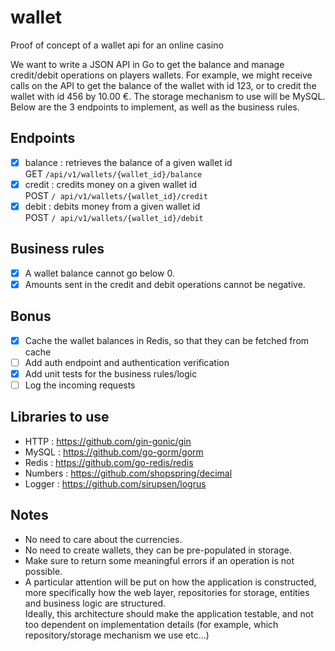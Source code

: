 # wallet
Proof of concept of a wallet api for an online casino

We want to write a JSON API in Go to get the balance and manage credit/debit operations on players wallets. 
For example, we might receive calls on the API to get the balance of the wallet with id 123, or to credit the wallet with id 456 by 10.00 €. 
The storage mechanism to use will be MySQL.
Below are the 3 endpoints to implement, as well as the business rules.
 
## Endpoints

- [X] balance : retrieves the balance of a given wallet id  
GET `/api/v1/wallets/{wallet_id}/balance` 
- [X] credit : credits money on a given wallet id  
POST `/ api/v1/wallets/{wallet_id}/credit`
- [X] debit : debits money from a given wallet id  
POST `/ api/v1/wallets/{wallet_id}/debit`

## Business rules
- [X] A wallet balance cannot go below 0.
- [X] Amounts sent in the credit and debit operations cannot be negative.

## Bonus
- [X] Cache the wallet balances in Redis, so that they can be fetched from cache
- [ ] Add auth endpoint and authentication verification
- [X] Add unit tests for the business rules/logic
- [ ] Log the incoming requests

## Libraries to use
- HTTP : https://github.com/gin-gonic/gin
- MySQL : https://github.com/go-gorm/gorm
- Redis : https://github.com/go-redis/redis
- Numbers : https://github.com/shopspring/decimal
- Logger : https://github.com/sirupsen/logrus

## Notes
- No need to care about the currencies.
- No need to create wallets, they can be pre-populated in storage.
- Make sure to return some meaningful errors if an operation is not possible.
- A particular attention will be put on how the application is constructed, more
specifically how the web layer, repositories for storage, entities and business logic are structured.  
Ideally, this architecture should make the application testable, and not too dependent on implementation details (for example, which repository/storage mechanism we use etc...)
